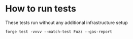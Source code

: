 # How to run tests

These tests run without any additional infrastructure setup

`forge test -vvvv --match-test Fuzz --gas-report`
